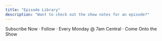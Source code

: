 ```yaml
---
title: "Episode Library"
description: "Want to check out the show notes for an episode?"
---
```


Subscribe Now · Follow · Every Monday @ 7am Central · Come Onto the Show
